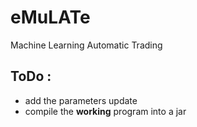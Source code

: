 # eMuLATe
Machine Learning Automatic Trading


## ToDo :

* add the parameters update
* compile the **working** program into a jar
